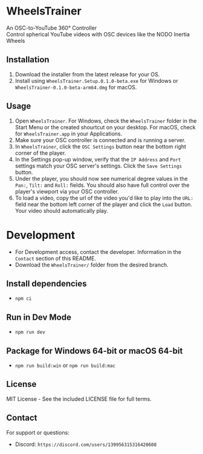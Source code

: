 # WheelsTrainer  
An OSC-to-YouTube 360° Controller  
Control spherical YouTube videos with OSC devices like the NODO Inertia Wheels

## Installation
1. Download the installer from the latest release for your OS.
2. Install using `WheelsTrainer.Setup.0.1.0-beta.exe` for Windows or `WheelsTrainer-0.1.0-beta-arm64.dmg` for macOS.

## Usage  
1. Open `WheelsTrainer`. For Windows, check the `WheelsTrainer` folder in the Start Menu or the created shourtcut on your desktop. For macOS, check for `WheelsTrainer.app` in your Applications.
2. Make sure your OSC controller is connected and is running a server.
3. In `WheelsTrainer`, click the `OSC Settings` button near the bottom right corner of the player.
4. In the Settings pop-up window, verify that the `IP Address` and `Port` settings match your OSC server's settings. Click the `Save Settings` button.
5. Under the player, you should now see numerical degree values in the `Pan:`, `Tilt:` and `Roll:` fields. You should also have full control over the player's viewport via your OSC controller.
6. To load a video, copy the url of the video you'd like to play into the `URL:` field near the bottom left corner of the player and click the `Load` button. Your video should automatically play.

# Development
- For Development access, contact the developer. Information in the `Contact` section of this README.
- Download the `WheelsTrainer/` folder from the desired branch.

## Install dependencies
- `npm ci`

## Run in Dev Mode
- `npm run dev`

## Package for Windows 64-bit or macOS 64-bit
- `npm run build:win` or `npm run build:mac`

## License
MIT License - See the included LICENSE file for full terms.

## Contact
For support or questions:
- Discord: `https://discord.com/users/139956315316420608`